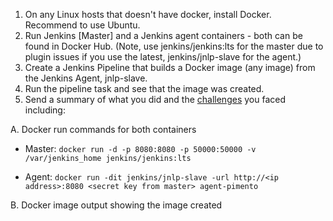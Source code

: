 1. On any Linux hosts that doesn't have docker, install Docker. Recommend to use Ubuntu. 
2. Run Jenkins [Master] and a Jenkins agent containers - both can be found in Docker Hub. 
(Note, use jenkins/jenkins:lts for the master due to plugin issues if you use the latest, jenkins/jnlp-slave for the agent.)
3. Create a Jenkins Pipeline that builds a Docker image (any image) from the Jenkins Agent, jnlp-slave.
4. Run the pipeline task and see that the image was created.
5. Send a summary of what you did and the [challenges](challenges.md) you faced including: 

A. Docker run commands for both containers
- Master:
	`docker run -d -p 8080:8080 -p 50000:50000 -v /var/jenkins_home jenkins/jenkins:lts`

- Agent:
	`docker run -dit jenkins/jnlp-slave -url http://<ip address>:8080 <secret key from master> agent-pimento` 

B. Docker image output showing the image created 
